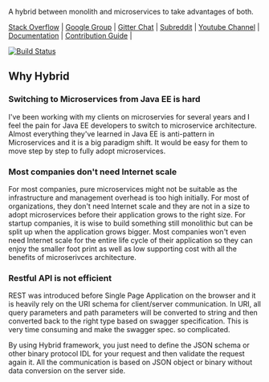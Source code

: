 A hybrid between monolith and microservices to take advantages of both.

[Stack Overflow](https://stackoverflow.com/questions/tagged/light-4j) |
[Google Group](https://groups.google.com/forum/#!forum/light-4j) |
[Gitter Chat](https://gitter.im/networknt/light-hybrid-4j) |
[Subreddit](https://www.reddit.com/r/lightapi/) |
[Youtube Channel](https://www.youtube.com/channel/UCHCRMWJVXw8iB7zKxF55Byw) |
[Documentation](https://doc.networknt.com/style/light-hybrid-4j/) |
[Contribution Guide](https://doc.networknt.com/contribute/) |

[![Build Status](https://travis-ci.org/networknt/light-hybrid-4j.svg?branch=master)](https://travis-ci.org/networknt/light-hybrid-4j)

## Why Hybrid

### Switching to Microservices from Java EE is hard

I've been working with my clients on microservies for several years and
I feel the pain for Java EE developers to switch to microservice architecture.
Almost everything they've learned in Java EE is anti-pattern in Microservices
and it is a big paradigm shift. It would be easy for them to move step by step
to fully adopt microservices.

### Most companies don't need Internet scale

For most companies, pure microservices might not be suitable as the
infrastructure and management overhead is too high initially. For most of
organizations, they don't need Internet scale and they are not in a size to adopt
microservices before their application grows to the right size. For startup companies,
it is wise to build something still monolithic but can be split up when the application
grows bigger. Most companies won't even need Internet scale for the entire life cycle
of their application so they can enjoy the smaller foot print as well as low supporting
cost with all the benefits of microserivces architecture.

### Restful API is not efficient

REST was introduced before Single Page Application on the browser and it is heavily rely
on the URI schema for client/server communication. In URI, all query parameters and path
parameters will be converted to string and then converted back to the right type based on
swagger specification. This is very time consuming and make the swagger spec. so complicated.

By using Hybrid framework, you just need to define the JSON schema or other binary protocol
IDL for your request and then validate the request again it. All the communication is based on
JSON object or binary without data conversion on the server side.
